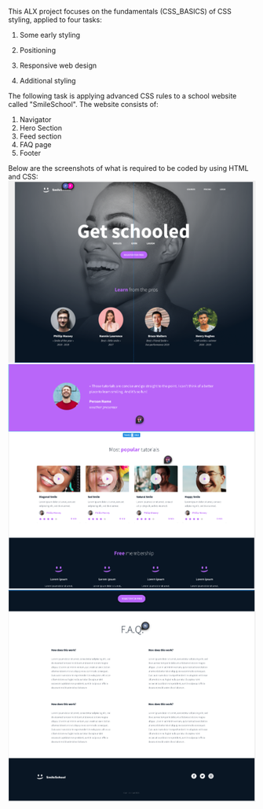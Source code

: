 This ALX project focuses on the fundamentals (CSS_BASICS) of CSS styling, applied to four tasks:

1. Some early styling

2. Positioning

3. Responsive web design

4. Additional styling

The following task is applying advanced CSS rules to a school website called "SmileSchool". The website consists of:

1. Navigator
2. Hero Section
3. Feed section
4. FAQ page
5. Footer

Below are the screenshots of what is required to be coded by using HTML and CSS:
![alt text](image.png)
![alt text](image-1.png)
![alt text](image-2.png)
